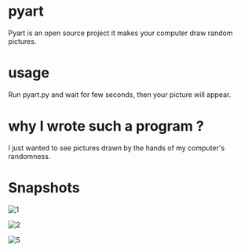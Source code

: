 # pyart

Pyart is an open source project it makes your computer draw random pictures.

# usage 

Run pyart.py and wait for few seconds, then your picture will appear.

# why I wrote such a program ?

I just wanted to see pictures drawn by the hands of my computer's randomness.

# Snapshots
![1](https://user-images.githubusercontent.com/11223632/61705566-4779ee80-ad46-11e9-9f5b-9b7892ad7233.png)

![2](https://user-images.githubusercontent.com/11223632/61705550-3e891d00-ad46-11e9-8846-c62230a6a19b.png)

![5](https://user-images.githubusercontent.com/11223632/61705572-4a74df00-ad46-11e9-9e1a-4fe284b79701.png)
